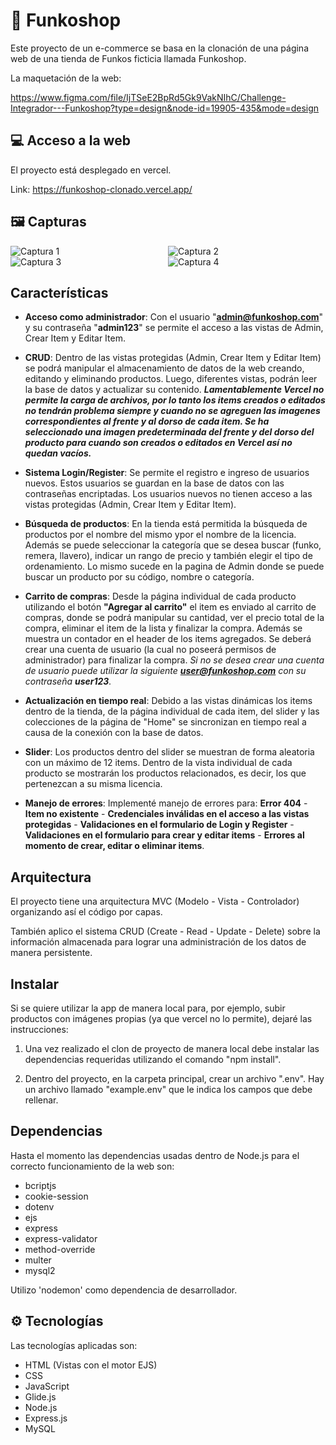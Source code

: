 # :shopping_cart: Funkoshop

Este proyecto de un e-commerce se basa en la clonación de una página web de una tienda de Funkos ficticia llamada Funkoshop.

La maquetación de la web:

https://www.figma.com/file/IjTSeE2BpRd5Gk9VakNIhC/Challenge-Integrador---Funkoshop?type=design&node-id=19905-435&mode=design

## :computer: Acceso a la web

El proyecto está desplegado en vercel.

Link: https://funkoshop-clonado.vercel.app/

## :framed_picture: Capturas

<div style="display: flex;">
    <div style="width: 50%;">
        <image src="/public/img/capturas/screen-1.png" alt="Captura 1">
    </div>
    <div style="width: 50%;">
        <image src="/public/img/capturas/screen-2.png" alt="Captura 2">
    </div>
</div>

<div style="display: flex;">
    <div style="width: 50%;">
        <image src="/public/img/capturas/screen-3.png" alt="Captura 3">
    </div>
    <div style="width: 50%;">
        <image src="/public/img/capturas/screen-4.png" alt="Captura 4">
    </div>
</div>

## Características

- **Acceso como administrador**: Con el usuario "**admin@funkoshop.com**" y su contraseña "**admin123**" se permite el acceso a las vistas de Admin, Crear Item y Editar Item.

- **CRUD**: Dentro de las vistas protegidas (Admin, Crear Item y Editar Item) se podrá manipular el almacenamiento de datos de la web creando, editando y eliminando productos. Luego, diferentes vistas, podrán leer la base de datos y actualizar su contenido. ***Lamentablemente Vercel no permite la carga de archivos, por lo tanto los items creados o editados no tendrán problema siempre y cuando no se agreguen las imagenes correspondientes al frente y al dorso de cada item. Se ha seleccionado una imagen predeterminada del frente y del dorso del producto para cuando son creados o editados en Vercel así no quedan vacíos.***

- **Sistema Login/Register**: Se permite el registro e ingreso de usuarios nuevos. Estos usuarios se guardan en la base de datos con las contraseñas encriptadas. Los usuarios nuevos no tienen acceso a las vistas protegidas (Admin, Crear Item y Editar Item).

- **Búsqueda de productos**: En la tienda está permitida la búsqueda de productos por el nombre del mismo ypor el nombre de la licencia. Además se puede seleccionar la categoría que se desea buscar (funko, remera, llavero), indicar un rango de precio y también elegir el tipo de ordenamiento. Lo mismo sucede en la pagina de Admin donde se puede buscar un producto por su código, nombre o categoría.

- **Carrito de compras**: Desde la página individual de cada producto utilizando el botón **"Agregar al carrito"** el item es enviado al carrito de compras, donde se podrá manipular su cantidad, ver el precio total de la compra, eliminar el item de la lista y finalizar la compra. Además se muestra un contador en el header de los items agregados. Se deberá crear una cuenta de usuario (la cual no poseerá permisos de administrador) para finalizar la compra. *Si no se desea crear una cuenta de usuario puede utilizar la siguiente **user@funkoshop.com** con su contraseña **user123**.*

- **Actualización en tiempo real**: Debido a las vistas dinámicas los items dentro de la tienda, de la página individual de cada item, del slider y las colecciones de la página de "Home" se sincronizan en tiempo real a causa de la conexión con la base de datos.

- **Slider**: Los productos dentro del slider se muestran de forma aleatoria con un máximo de 12 items. Dentro de la vista individual de cada producto se mostrarán los productos relacionados, es decir, los que pertenezcan a su misma licencia.

- **Manejo de errores**: Implementé manejo de errores para: **Error 404** - **Item no existente** - **Credenciales inválidas en el acceso a las vistas protegidas** - **Validaciones en el formulario de Login y Register** - **Validaciones en el formulario para crear y editar items** - **Errores al momento de crear, editar o eliminar items**.

## Arquitectura

El proyecto tiene una arquitectura MVC (Modelo - Vista - Controlador) organizando así el código por capas. 

También aplico el sistema CRUD (Create - Read - Update - Delete) sobre la información almacenada para lograr una administración de los datos de manera persistente.

## Instalar

Si se quiere utilizar la app de manera local para, por ejemplo, subir productos con imágenes propias (ya que vercel no lo permite), dejaré las instrucciones:

1. Una vez realizado el clon de proyecto de manera local debe instalar las dependencias requeridas utilizando el comando "npm install".

2. Dentro del proyecto, en la carpeta principal, crear un archivo ".env". Hay un archivo llamado "example.env" que le indica los campos que debe rellenar.

## Dependencias

Hasta el momento las dependencias usadas dentro de Node.js para el correcto funcionamiento de la web son:

- bcriptjs
- cookie-session
- dotenv
- ejs
- express
- express-validator
- method-override
- multer
- mysql2

Utilizo 'nodemon' como dependencia de desarrollador.

## :gear: Tecnologías

Las tecnologías aplicadas son:

- HTML (Vistas con el motor EJS)
- CSS
- JavaScript
- Glide.js
- Node.js
- Express.js
- MySQL